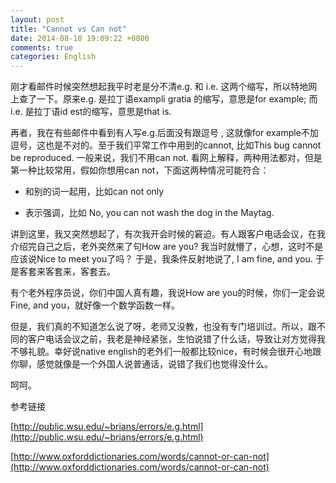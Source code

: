 ```yaml
---
layout: post
title: "Cannot vs Can not"
date: 2014-08-18 19:09:22 +0800
comments: true
categories: English
---
```

刚才看邮件时候突然想起我平时老是分不清e.g. 和 i.e. 这两个缩写，所以特地网上查了一下。原来e.g. 是拉丁语exampli gratia 的缩写，意思是for example; 而i.e. 是拉丁语id est的缩写，意思是that is. 

再者，我在有些邮件中看到有人写e.g.后面没有跟逗号 , 这就像for example不加逗号，这也是不对的。至于我们平常工作中用到的cannot, 比如This bug cannot be reproduced. 一般来说，我们不用can not. 看网上解释，两种用法都对，但是第一种比较常用，假如你想用can not，下面这两种情况可能符合： 

- 和别的词一起用，比如can not only

-  表示强调，比如 No, you can not wash the dog in the Maytag.  

讲到这里，我又突然想起了，有次我开会时候的窘迫。有人跟客户电话会议，在我介绍完自己之后，老外突然来了句How are you? 我当时就懵了，心想，这时不是应该说Nice to meet you了吗？ 于是，我条件反射地说了, I am fine, and you. 于是客套来客套来，客套去。

有个老外程序员说，你们中国人真有趣，我说How are you的时候，你们一定会说Fine, and you，就好像一个数学函数一样。

但是，我们真的不知道怎么说了呀，老师又没教，也没有专门培训过。所以，跟不同的客户电话会议之前，我老是神经紧张，生怕说错了什么话，导致让对方觉得我不够礼貌。幸好说native english的老外们一般都比较nice，有时候会很开心地跟你聊，感觉就像是一个外国人说普通话，说错了我们也觉得没什么。

呵呵。

参考链接


[http://public.wsu.edu/~brians/errors/e.g.html](http://public.wsu.edu/~brians/errors/e.g.html)

[http://www.oxforddictionaries.com/words/cannot-or-can-not](http://www.oxforddictionaries.com/words/cannot-or-can-not)
